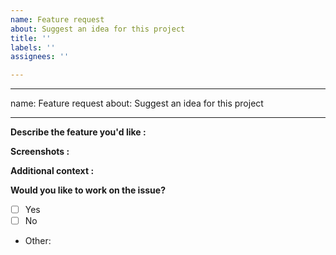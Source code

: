 ```yaml
---
name: Feature request
about: Suggest an idea for this project
title: ''
labels: ''
assignees: ''

---
```


---
name: Feature request
about: Suggest an idea for this project

---

**Describe the feature you'd like :**
<!-- A clear and concise description of what you want to happen. -->

**Screenshots :**
<!-- Add screenshots to provide context or UI mockup. -->

**Additional context :**
<!-- Add any other context about the problem here. -->

**Would you like to work on the issue?**
<!-- Please let us know if you can work on it or the issue should be assigned to someone else. -->
- [ ] Yes
- [ ] No
- Other:
